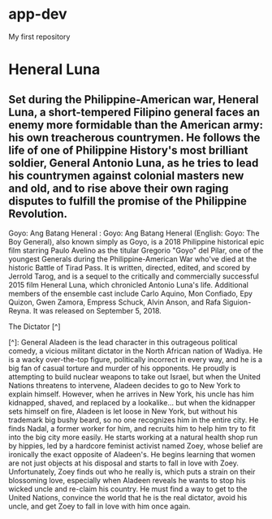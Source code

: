 # app-dev
My first repository

# Heneral Luna
## Set during the Philippine-American war, Heneral Luna, a short-tempered Filipino general faces an enemy more formidable than the American army: his own treacherous countrymen. He follows the life of one of Philippine History's most brilliant soldier, General Antonio Luna, as he tries to lead his countrymen against colonial masters new and old, and to rise above their own raging disputes to fulfill the promise of the Philippine Revolution.

  Goyo: Ang Batang Heneral
: Goyo: Ang Batang Heneral (English: Goyo: The Boy General), also known simply as Goyo, is a 2018 Philippine historical epic film starring Paulo Avelino as the titular Gregorio "Goyo" del Pilar, one of the youngest Generals during the Philippine-American War who've died at the historic Battle of Tirad Pass. It is written, directed, edited, and scored by Jerrold Tarog, and is a sequel to the critically and commercially successful 2015 film Heneral Luna, which chronicled Antonio Luna's life. Additional members of the ensemble cast include Carlo Aquino, Mon Confiado, Epy Quizon, Gwen Zamora, Empress Schuck, Alvin Anson, and Rafa Siguion-Reyna. It was released on September 5, 2018.

  The Dictator [^]

  [^]: General Aladeen is the lead character in this outrageous political comedy, a vicious militant dictator in the North African nation of Wadiya. He is a wacky over-the-top figure, politically incorrect in every way, and he is a big fan of casual torture and murder of his opponents. He proudly is attempting to build nuclear weapons to take out Israel, but when the United Nations threatens to intervene, Aladeen decides to go to New York to explain himself. However, when he arrives in New York, his uncle has him kidnapped, shaved, and replaced by a lookalike... but when the kidnapper sets himself on fire, Aladeen is let loose in New York, but without his trademark big bushy beard, so no one recognizes him in the entire city. He finds Nadal, a former worker for him, and recruits him to help him try to fit into the big city more easily. He starts working at a natural health shop run by hippies, led by a hardcore feminist activist named Zoey, whose belief are ironically the exact opposite of Aladeen's. He begins learning that women are not just objects at his disposal and starts to fall in love with Zoey. Unfortunately, Zoey finds out who he really is, which puts a strain on their blossoming love, especially when Aladeen reveals he wants to stop his wicked uncle and re-claim his country. He must find a way to get to the United Nations, convince the world that he is the real dictator, avoid his uncle, and get Zoey to fall in love with him once again.
